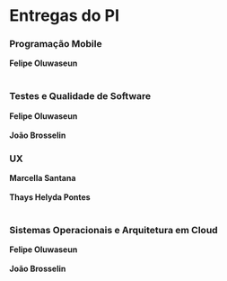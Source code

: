 # Entregas do PI


### Programação Mobile

<b>Felipe Oluwaseun</b>
<br><br>

### Testes e Qualidade de Software

<b>Felipe Oluwaseun</b>
<br><br>
<b>João Brosselin</b>

### UX

<b>Marcella Santana</b>
<br><br>
<b>Thays Helyda Pontes</b>
<br><br>

### Sistemas Operacionais e Arquitetura em Cloud

<b>Felipe Oluwaseun</b>
<br><br>
<b>João Brosselin</b>
